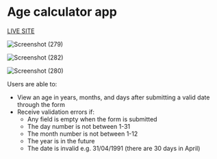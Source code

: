 #  Age calculator app
[LIVE SITE](https://pragyajha24.github.io/Age-Calculator/)

![Screenshot (279)](https://user-images.githubusercontent.com/78782644/229750201-1782c9ed-2a92-4738-8400-fa041bc2f26e.png)

![Screenshot (282)](https://user-images.githubusercontent.com/78782644/229751036-0d205463-4c9a-4af2-92c3-e8d2300c3d12.png)


![Screenshot (280)](https://user-images.githubusercontent.com/78782644/229750211-17f26a5a-e6d7-43cf-b83c-d5cca113a049.png)


 Users are able to: 
- View an age in years, months, and days after submitting a valid date through the form
- Receive validation errors if:
  - Any field is empty when the form is submitted
  - The day number is not between 1-31
  - The month number is not between 1-12
  - The year is in the future
  - The date is invalid e.g. 31/04/1991 (there are 30 days in April)






